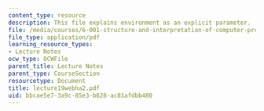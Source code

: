```yaml
---
content_type: resource
description: This file explains environment as an explicit parameter.
file: /media/courses/6-001-structure-and-interpretation-of-computer-programs-spring-2005/bbcae5e73a9c85e3b628ac81afdbb480_lecture19webha2.pdf
file_type: application/pdf
learning_resource_types:
- Lecture Notes
ocw_type: OCWFile
parent_title: Lecture Notes
parent_type: CourseSection
resourcetype: Document
title: lecture19webha2.pdf
uid: bbcae5e7-3a9c-85e3-b628-ac81afdbb480
---
```

